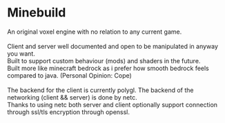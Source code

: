 # Minebuild
An original voxel engine with no relation to any current game. <br>
<br>
Client and server well documented and open to be manipulated in anyway you want. <br>
Built to support custom behaviour (mods) and shaders in the future. <br>
Built more like minecraft bedrock as i prefer how smooth bedrock feels compared to java. (Personal Opinion: Cope) <br>
<br>
The backend for the client is currently polygl.
The backend of the networking (client && server) is done by netc.
<br>
Thanks to using netc both server and client optionally support connection through ssl/tls encryption through openssl. <br>
